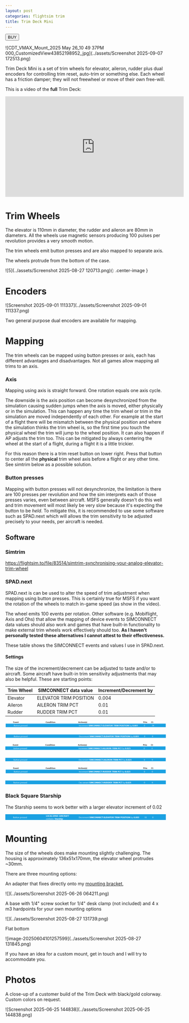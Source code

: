 ```yaml
---
layout: post
categories: flightsim trim
title: Trim Deck Mini
---
```


<a href="https://s16nengineering.etsy.com"><button>BUY</button></a>

![CDT_VMAX_Mount_2025 May 26_10 49 37PM 000_CustomizedView43852198952_jpg](../assets/Screenshot 2025-09-07 172513.png)

Trim Deck Mini is a set of trim wheels for elevator, aileron, rudder plus dual encoders for controlling trim reset, auto-trim or something else. Each wheel has a friction damper; they will not freewheel or move of their own free-will.

This is a video of the **full** Trim Deck:

<iframe width="560" height="315" src="https://www.youtube.com/embed/a8p1j_3Wt-U?si=X5OfM-vOUT1BMG70" title="YouTube video player" frameborder="0" allow="accelerometer; autoplay; clipboard-write; encrypted-media; gyroscope; picture-in-picture; web-share" referrerpolicy="strict-origin-when-cross-origin" allowfullscreen></iframe>

# Trim Wheels

The elevator is 110mm in diameter, the rudder and aileron are 80mm in diameters. All the wheels use magnetic sensors producing 100 pulses per revolution provides a very smooth motion. 

The trim wheels emit button presses and are also mapped to separate axis. 

The wheels protrude from the bottom of the case.

![5](../assets/Screenshot 2025-08-27 120713.png){: .center-image }

# Encoders

![Screenshot 2025-09-01 111337](../assets/Screenshot 2025-09-01 111337.png)

Two general purpose dual encoders are available for mapping.

# Mapping

The trim wheels can be mapped using button presses or axis, each has different advantages and disadvantages. Not all games allow mapping all trims to an axis.

### Axis

Mapping using axis is straight forward. One rotation equals one axis cycle.

The downside is the axis position can become desynchronized from the simulation causing sudden jumps when the axis is moved, either physically or in the simulation. This can happen any time the trim wheel or trim in the simulation are moved independently of each other. For example at the start of a flight there will be mismatch between the physical position and where the simulation thinks the trim wheel is, so the first time you touch the physical wheel the trim will jump to the wheel position. It can also happen if AP adjusts the trim too. This can be mitigated by always centering the wheel at the start of a flight, during a flight it is a little trickier.

For this reason there is a trim reset button on lower right. Press that button to center all the **physical** trim wheel axis before a flight or any other time. See simtrim below as a possible solution.

### Button presses

Mapping with button presses will not desynchronize, the limitation is there are 100 presses per revolution and how the sim interprets each of those presses varies, even between aircraft. MSFS generally doesn't do this well and trim movement will most likely be very slow because it's expecting the button to be _held_. To mitigate this, it is recommended to use some software such as SPAD.next which will allows the trim sensitivity to be adjusted precisely to your needs, per aircraft is needed.

## Software

### Simtrim 

https://flightsim.to/file/83514/simtrim-synchronising-your-analog-elevator-trim-wheel

### SPAD.next

SPAD.next is can be used to alter the speed of trim adjustment when mapping using button presses. This is certainly true for MSFS if you want the rotation of the wheels to match in-game speed (as show in the video).

The wheel emits 100 events per rotation.  Other software (e.g. Mobiflight, Axis and Ohs) that allow the mapping of device events to SIMCONNECT data values should also work and games that have built-in functionality to make external trim wheels work effectively should too.  **As I haven't personally tested these alternatives I cannot attest to their effectiveness.**

These table shows the SIMCONNECT events and values I use in SPAD.next. 

#### Settings

The size of the increment/decrement can be adjusted to taste and/or to aircraft. Some aircraft have built-in trim sensitivity adjustments that may also be helpful. These are starting points:

| Trim Wheel | SIMCONNECT data value  | Increment/Decrement by |
| ---------- | ---------------------- | ---------------------- |
| Elevator   | ELEVATOR TRIM POSITION | 0.004                  |
| Aileron    | AILERON TRIM PCT       | 0.01                   |
| Rudder     | RUDDER TRIM PCT        | 0.01                   |

![image-20250620095926270](../assets/image-20250620095926270.png)

![image-20250628150234948](../assets/image-20250628150234948.png)

![image-20250620095841470](../assets/image-20250620095841470.png)

![image-20250628145939042](../assets/image-20250628145939042.png)

![image-20250620095907086](../assets/image-20250620095907086.png)

![image-20250628150002618](../assets/image-20250628150002618.png)

### Black Square Starship

The Starship seems to work better with a larger elevator increment of 0.02

![image-20250628151326774](../assets/image-20250628151326774.png)

# Mounting

The size of the wheels does make mounting slightly challenging. The housing is approximately 136x51x170mm, the elevator wheel protrudes ~30mm. 

There are three mounting options:

An adapter that fixes directly onto my [mounting bracket](./virpil-cdt-vmax-bracket-v2),

![](../assets/Screenshot 2025-06-26 064211.png)

A base with 1/4" screw socket for 1/4" desk clamp (not included) and 4 x m3 hardpoints for your own mounting options

![](../assets/Screenshot 2025-08-27 131739.png)

Flat bottom

![image-20250604101257599](../assets/Screenshot 2025-08-27 131845.png)

If you have an idea for a custom mount, get in touch and I will try to accommodate you.

# Photos

A close-up of a customer build of the Trim Deck with black/gold colorway. Custom colors on request.

![Screenshot 2025-06-25 144838](../assets/Screenshot 2025-06-25 144838.png)





